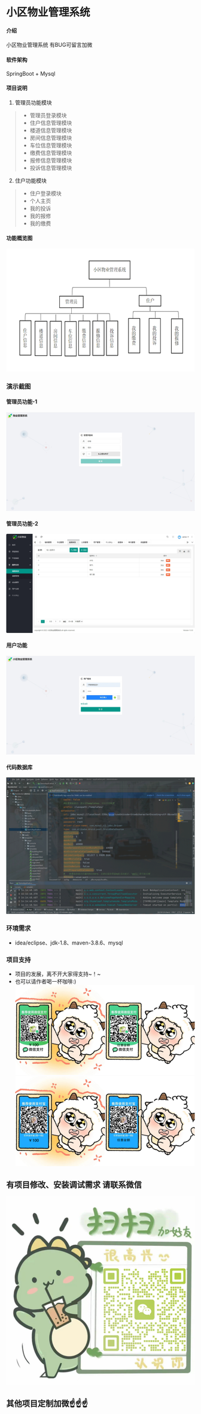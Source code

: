# 小区物业管理系统

#### 介绍
小区物业管理系统
有BUG可留言加微

#### 软件架构
SpringBoot + Mysql

#### 项目说明

1.  管理员功能模块
> - 管理员登录模块
> - 住户信息管理模块
> - 楼道信息管理模块
> - 房间信息管理模块
> - 车位信息管理模块
> - 缴费信息管理模块
> - 报修信息管理模块
> - 投诉信息管理模块
2.  住户功能模块
> - 住户登录模块
> - 个人主页
> - 我的投诉
> - 我的报修
> - 我的缴费


#### 功能概览图
![输入图片说明](photo/%E5%8A%9F%E8%83%BDer%E5%9B%BE.gif)

### 演示截图
#### 管理员功能-1
![输入图片说明](photo/%E7%AE%A1%E7%90%86%E5%91%98%E5%8A%9F%E8%83%BD-1.gif)

#### 管理员功能-2
![输入图片说明](photo/%E7%AE%A1%E7%90%86%E5%91%98%E5%8A%9F%E8%83%BD-2.gif)

#### 用户功能
![输入图片说明](photo/%E7%94%A8%E6%88%B7%E5%8A%9F%E8%83%BD.gif)

#### 代码数据库
![输入图片说明](photo/%E4%BB%A3%E7%A0%81%E6%95%B0%E6%8D%AE%E5%BA%93.gif)

### 环境需求
- idea/eclipse、jdk-1.8、maven-3.8.6、mysql

### 项目支持
- 项目的发展，离不开大家得支持~！~
- 也可以请作者喝一杯咖啡:)
![输入图片说明](photo/0-%E5%BE%AE%E4%BF%A1_2.png)
![输入图片说明](photo/0-%E6%94%AF%E4%BB%98%E5%AE%9D_2.png)

## 有项目修改、安装调试需求 请联系微信
![输入图片说明](photo/0-WeChat.png)

## 其他项目定制加微☝☝☝